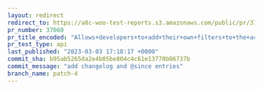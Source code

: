 ```yaml
---
layout: redirect
redirect_to: https://a8c-woo-test-reports.s3.amazonaws.com/public/pr/37060/api/index.html
pr_number: 37060
pr_title_encoded: "Allows+developers+to+add+their+own+filters+to+the+active+filters+list"
pr_test_type: api
last_published: "2023-03-03 17:18:17 +0000"
commit_sha: b95ab5265da2e4b05be804c4c61e13770b06737b
commit_message: "add changelog and @since entries"
branch_name: patch-4
---
```


